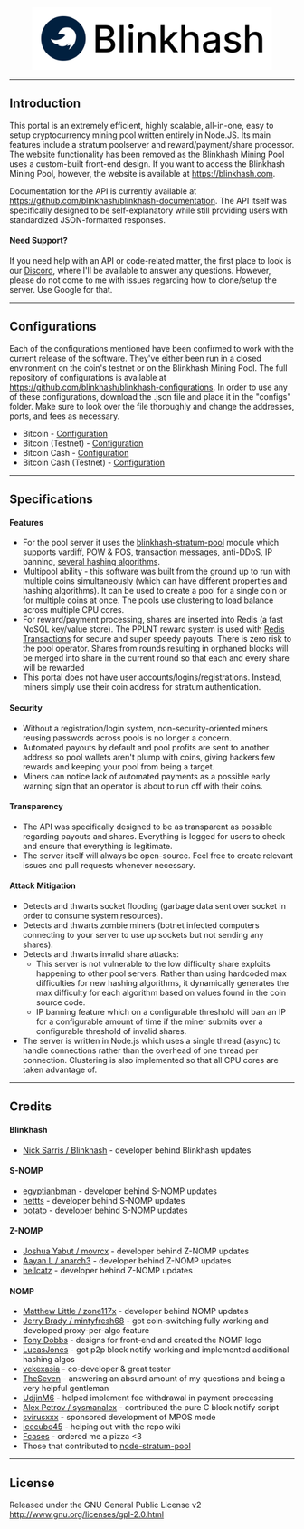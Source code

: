 <p align="center">
    <img src="resources/blinkhash-logo-text3.png" height="110"></img>
</p>

---

## Introduction

This portal is an extremely efficient, highly scalable, all-in-one, easy to setup cryptocurrency mining pool written entirely in Node.JS. Its main features include a stratum poolserver and reward/payment/share processor. The website functionality has been removed as the Blinkhash Mining Pool uses a custom-built front-end design. If you want to access the Blinkhash Mining Pool, however, the website is available at https://blinkhash.com.

Documentation for the API is currently available at https://github.com/blinkhash/blinkhash-documentation. The API itself was specifically designed to be self-explanatory while still providing users with standardized JSON-formatted responses.

#### Need Support?

If you need help with an API or code-related matter, the first place to look is our [Discord](https://www.discord.gg/x2vgyZP), where I'll be available to answer any questions. However, please do not come to me with issues regarding how to clone/setup the server. Use Google for that.

---
## Configurations

Each of the configurations mentioned have been confirmed to work with the current release of the software. They've either been run in a closed environment on the coin's testnet or on the Blinkhash Mining Pool. The full repository of configurations is available at https://github.com/blinkhash/blinkhash-configurations. In order to use any of these configurations, download the .json file and place it in the "configs" folder. Make sure to look over the file thoroughly and change the addresses, ports, and fees as necessary.

* Bitcoin - [Configuration](https://github.com/blinkhash/blinkhash-configurations/blob/master/configs/bitcoin-sha256d.json)
* Bitcoin (Testnet) - [Configuration](https://github.com/blinkhash/blinkhash-configurations/blob/master/configs/bitcoin-sha256d-testnet.json)
* Bitcoin Cash - [Configuration](https://github.com/blinkhash/blinkhash-configurations/blob/master/configs/bitcoincash-sha256d.json)
* Bitcoin Cash (Testnet) - [Configuration](https://github.com/blinkhash/blinkhash-configurations/blob/master/configs/bitcoincash-sha256d-testnet.json)

---

## Specifications

#### Features

* For the pool server it uses the [blinkhash-stratum-pool](https://github.com/blinkhash/blinkhash-stratum-pool) module which supports vardiff, POW & POS, transaction messages, anti-DDoS, IP banning, [several hashing algorithms](https://github.com/blinkhash/blinkhash-stratum-pool#hashing-algorithms-supported).
* Multipool ability - this software was built from the ground up to run with multiple coins simultaneously (which can have different properties and hashing algorithms). It can be used to create a pool for a single coin or for multiple coins at once. The pools use clustering to load balance across multiple CPU cores.
* For reward/payment processing, shares are inserted into Redis (a fast NoSQL key/value store). The PPLNT reward system is used with [Redis Transactions](http://redis.io/topics/transactions) for secure and super speedy payouts. There is zero risk to the pool operator. Shares from rounds resulting in orphaned blocks will be merged into share in the current round so that each and every share will be rewarded
* This portal does not have user accounts/logins/registrations. Instead, miners simply use their coin address for stratum authentication.

#### Security

* Without a registration/login system, non-security-oriented miners reusing passwords across pools is no longer a concern.
* Automated payouts by default and pool profits are sent to another address so pool wallets aren't plump with coins, giving hackers few rewards and keeping your pool from being a target.
* Miners can notice lack of automated payments as a possible early warning sign that an operator is about to run off with their coins.

#### Transparency

* The API was specifically designed to be as transparent as possible regarding payouts and shares. Everything is logged for users to check and ensure that everything is legitimate.
* The server itself will always be open-source. Feel free to create relevant issues and pull requests whenever necessary.

#### Attack Mitigation

* Detects and thwarts socket flooding (garbage data sent over socket in order to consume system resources).
* Detects and thwarts zombie miners (botnet infected computers connecting to your server to use up sockets but not sending any shares).
* Detects and thwarts invalid share attacks:
   * This server is not vulnerable to the low difficulty share exploits happening to other pool servers. Rather than using hardcoded max difficulties for new hashing algorithms, it dynamically generates the max difficulty for each algorithm based on values found in the coin source code.
   * IP banning feature which on a configurable threshold will ban an IP for a configurable amount of time if the miner submits over a configurable threshold of invalid shares.
* The server is written in Node.js which uses a single thread (async) to handle connections rather than the overhead of one thread per connection. Clustering is also implemented so that all CPU cores are taken advantage of.

---

## Credits

#### Blinkhash
* [Nick Sarris / Blinkhash](https://github.com/blinkhash) - developer behind Blinkhash updates

#### S-NOMP
* [egyptianbman](https://github.com/egyptianbman) - developer behind S-NOMP updates
* [nettts](https://github.com/nettts) - developer behind S-NOMP updates
* [potato](https://github.com/zzzpotato) - developer behind S-NOMP updates

#### Z-NOMP
* [Joshua Yabut / movrcx](https://github.com/joshuayabut) - developer behind Z-NOMP updates
* [Aayan L / anarch3](https://github.com/aayanl) - developer behind Z-NOMP updates
* [hellcatz](https://github.com/hellcatz) - developer behind Z-NOMP updates

#### NOMP
* [Matthew Little / zone117x](https://github.com/zone117x) - developer behind NOMP updates
* [Jerry Brady / mintyfresh68](https://github.com/bluecircle) - got coin-switching fully working and developed proxy-per-algo feature
* [Tony Dobbs](http://anthonydobbs.com) - designs for front-end and created the NOMP logo
* [LucasJones](//github.com/LucasJones) - got p2p block notify working and implemented additional hashing algos
* [vekexasia](//github.com/vekexasia) - co-developer & great tester
* [TheSeven](//github.com/TheSeven) - answering an absurd amount of my questions and being a very helpful gentleman
* [UdjinM6](//github.com/UdjinM6) - helped implement fee withdrawal in payment processing
* [Alex Petrov / sysmanalex](https://github.com/sysmanalex) - contributed the pure C block notify script
* [svirusxxx](//github.com/svirusxxx) - sponsored development of MPOS mode
* [icecube45](//github.com/icecube45) - helping out with the repo wiki
* [Fcases](//github.com/Fcases) - ordered me a pizza <3
* Those that contributed to [node-stratum-pool](//github.com/zone117x/node-stratum-pool#credits)

---

## License

Released under the GNU General Public License v2
http://www.gnu.org/licenses/gpl-2.0.html

